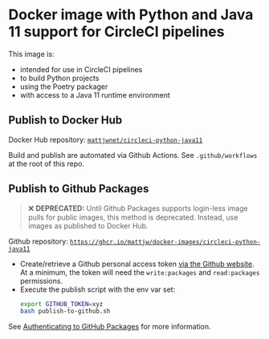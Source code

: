 # Docker image with Python and Java 11 support for CircleCI pipelines

This image is:

- intended for use in CircleCI pipelines
- to build Python projects
- using the Poetry packager
- with access to a Java 11 runtime environment

## Publish to Docker Hub

Docker Hub repository: [`mattjwnet/circleci-python-java11`](https://hub.docker.com/r/mattjwnet/circleci-python-java11/tags)

Build and publish are automated via Github Actions. See `.github/workflows` at the root of this repo.

## Publish to Github Packages

> ❌ **DEPRECATED:** Until Github Packages supports login-less image pulls for public images, this method
is deprecated. Instead, use images as published to Docker Hub.

Github repository: [`https://ghcr.io/mattjw/docker-images/circleci-python-java11`](https://github.com/users/mattjw/packages/container/package/docker-images%2Fcircleci-python-java11)

- Create/retrieve a Github personal access token
  [via the Github website](https://help.github.com/en/github/authenticating-to-github/creating-a-personal-access-token-for-the-command-line#creating-a-token). At a minimum,
  the token will need the `write:packages` and `read:packages` permissions.
- Execute the publish script with the env var set:
  ```bash
  export GITHUB_TOKEN=xyz
  bash publish-to-github.sh
  ```

See [Authenticating to GitHub Packages](https://help.github.com/en/github/managing-packages-with-github-packages/configuring-docker-for-use-with-github-packages#authenticating-to-github-packages)
for more information.
